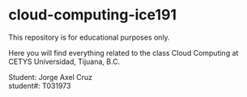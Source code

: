 # cloud-computing-ice191

This repository is for educational purposes only.

Here you will find everything related to the class Cloud Computing at CETYS Universidad, Tijuana, B.C.

Student: Jorge Axel Cruz  
student#: T031973
